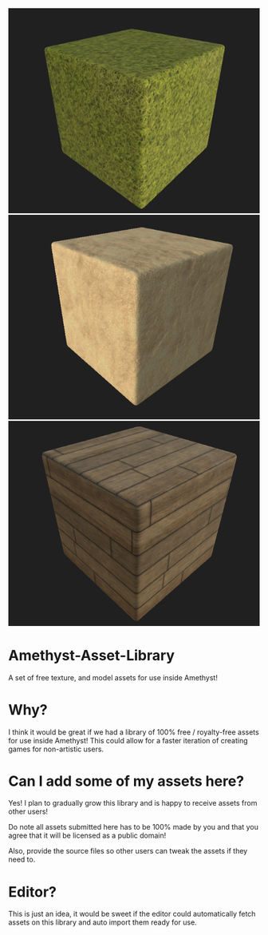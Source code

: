 <img src="_repo/grass_01.png" alt="Grass asset" />
<img src="_repo/sand_01.png" alt="Sand asset" />
<img src="_repo/wood_planks_01.png" alt="Wood asset" />

# Amethyst-Asset-Library

A set of free texture, and model assets for use inside Amethyst!

# Why?

I think it would be great if we had a library of 100% free / royalty-free assets for use inside Amethyst! This could allow for a faster iteration of creating games for non-artistic users.

# Can I add some of my assets here?

Yes! I plan to gradually grow this library and is happy to receive assets from other users!

Do note all assets submitted here has to be 100% made by you and that you agree that it will be licensed as a public domain!

Also, provide the source files so other users can tweak the assets if they need to.

# Editor?

This is just an idea, it would be sweet if the editor could automatically fetch assets on this library and auto import them ready for use.

